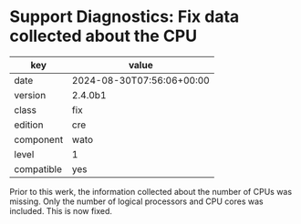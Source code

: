 [//]: # (werk v2)
# Support Diagnostics: Fix data collected about the CPU

key        | value
---------- | ---
date       | 2024-08-30T07:56:06+00:00
version    | 2.4.0b1
class      | fix
edition    | cre
component  | wato
level      | 1
compatible | yes

Prior to this werk, the information collected about the number of CPUs
was missing. Only the number of logical processors and CPU cores was
included. This is now fixed.
